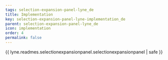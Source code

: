 ```yaml
---
tags: selection-expansion-panel-lyne_de
title: Implementation
key: selection-expansion-panel-lyne-implementation_de
parent: selection-expansion-panel-lyne_de
icon: implementation
order: 4
permalink: false  
---
```

{{ lyne.readmes.selectionexpansionpanel.selectionexpansionpanel | safe }}


